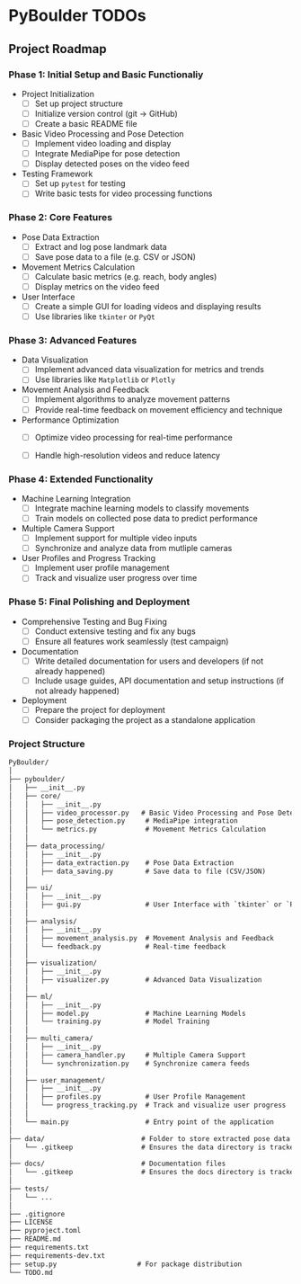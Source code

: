 # PyBoulder TODOs

## Project Roadmap

### Phase 1: Initial Setup and Basic Functionaliy

- Project Initialization
  - [ ] Set up project structure
  - [ ] Initialize version control (git -> GitHub)
  - [ ] Create a basic README file
- Basic Video Processing and Pose Detection
  - [ ] Implement video loading and display
  - [ ] Integrate MediaPipe for pose detection
  - [ ] Display detected poses on the video feed
- Testing Framework
  - [ ] Set up `pytest` for testing
  - [ ] Write basic tests for video processing functions

### Phase 2: Core Features

- Pose Data Extraction
  - [ ] Extract and log pose landmark data
  - [ ] Save pose data to a file (e.g. CSV or JSON)
- Movement Metrics Calculation
  - [ ] Calculate basic metrics (e.g. reach, body angles)
  - [ ] Display metrics on the video feed
- User Interface
  - [ ] Create a simple GUI for loading videos and displaying results
  - [ ] Use libraries like `tkinter` or `PyQt`

### Phase 3: Advanced Features

- Data Visualization
  - [ ] Implement advanced data visualization for metrics and trends
  - [ ] Use libraries like `Matplotlib` or `Plotly`
- Movement Analysis and Feedback
  - [ ] Implement algorithms to analyze movement patterns
  - [ ] Provide real-time feedback on movement efficiency and technique
- Performance Optimization
  - [ ] Optimize video processing for real-time performance
  - [ ] Handle high-resolution videos and reduce latency


### Phase 4: Extended Functionality

- Machine Learning Integration
  - [ ] Integrate machine learning models to classify movements
  - [ ] Train models on collected pose data to predict performance
- Multiple Camera Support
  - [ ] Implement support for multiple video inputs
  - [ ] Synchronize and analyze data from mutliple cameras
- User Profiles and Progress Tracking
  - [ ] Implement user profile management
  - [ ] Track and visualize user progress over time

### Phase 5: Final Polishing and Deployment

- Comprehensive Testing and Bug Fixing
  - [ ] Conduct extensive testing and fix any bugs
  - [ ] Ensure all features work seamlessly (test campaign)
- Documentation
  - [ ] Write detailed documentation for users and developers (if not already happened)
  - [ ] Include usage guides, API documentation and setup instructions (if not already happened)
- Deployment
  - [ ] Prepare the project for deployment
  - [ ] Consider packaging the project as a standalone application

### Project Structure

```txt
PyBoulder/
│
├── pyboulder/
│   ├── __init__.py
│   ├── core/
│   │   ├── __init__.py
│   │   ├── video_processor.py   # Basic Video Processing and Pose Detection
│   │   ├── pose_detection.py     # MediaPipe integration
│   │   └── metrics.py            # Movement Metrics Calculation
│   │
│   ├── data_processing/
│   │   ├── __init__.py
│   │   ├── data_extraction.py    # Pose Data Extraction
│   │   ├── data_saving.py        # Save data to file (CSV/JSON)
│   │
│   ├── ui/
│   │   ├── __init__.py
│   │   ├── gui.py                # User Interface with `tkinter` or `PyQt`
│   │
│   ├── analysis/
│   │   ├── __init__.py
│   │   ├── movement_analysis.py  # Movement Analysis and Feedback
│   │   └── feedback.py           # Real-time feedback
│   │
│   ├── visualization/
│   │   ├── __init__.py
│   │   ├── visualizer.py         # Advanced Data Visualization
│   │
│   ├── ml/
│   │   ├── __init__.py
│   │   ├── model.py              # Machine Learning Models
│   │   └── training.py           # Model Training
│   │
│   ├── multi_camera/
│   │   ├── __init__.py
│   │   ├── camera_handler.py     # Multiple Camera Support
│   │   └── synchronization.py    # Synchronize camera feeds
│   │
│   ├── user_management/
│   │   ├── __init__.py
│   │   ├── profiles.py           # User Profile Management
│   │   └── progress_tracking.py  # Track and visualize user progress
│   │
│   └── main.py                   # Entry point of the application
│
├── data/                        # Folder to store extracted pose data
│   └── .gitkeep                 # Ensures the data directory is tracked
│
├── docs/                        # Documentation files
│   └── .gitkeep                 # Ensures the docs directory is tracked
│
├── tests/
│   └── ...
│
├── .gitignore
├── LICENSE
├── pyproject.toml
├── README.md
├── requirements.txt
├── requirements-dev.txt
├── setup.py                    # For package distribution
└── TODO.md
```
